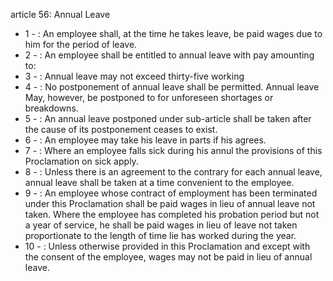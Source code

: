 article 56: Annual Leave

<ul>
			<li>1 - : An employee shall, at the time he takes leave, be paid wages due to him for the period of leave.<ul>
			</ul></li>			<li>2 - : An employee shall be entitled to annual leave with pay amounting to:<ul>
			</ul></li>			<li>3 - : Annual leave may not exceed thirty-five working<ul>
			</ul></li>			<li>4 - : No postponement of annual leave shall be permitted. Annual leave May, however, be postponed to for unforeseen shortages or breakdowns.<ul>
			</ul></li>			<li>5 - : An annual leave postponed under sub-article shall be taken after the cause of its postponement ceases to exist.<ul>
			</ul></li>			<li>6 - : An employee may take his leave in parts if his agrees.<ul>
			</ul></li>			<li>7 - : Where an employee falls sick during his annul the provisions of this Proclamation on sick apply.<ul>
			</ul></li>			<li>8 - : Unless there is an agreement to the contrary for each annual leave, annual leave shall be taken at a time convenient to the employee.<ul>
			</ul></li>			<li>9 - : An employee whose contract of employment has been terminated under this Proclamation shall be paid wages in lieu of annual leave not taken. Where the employee has completed his probation period but not a year of service, he shall be paid wages in lieu of leave not taken proportionate to the length of time lie has worked during the year.<ul>
			</ul></li>			<li>10 - : Unless otherwise provided in this Proclamation and except with the consent of the employee, wages may not be paid in lieu of annual leave.<ul>
			</ul></li></ul>